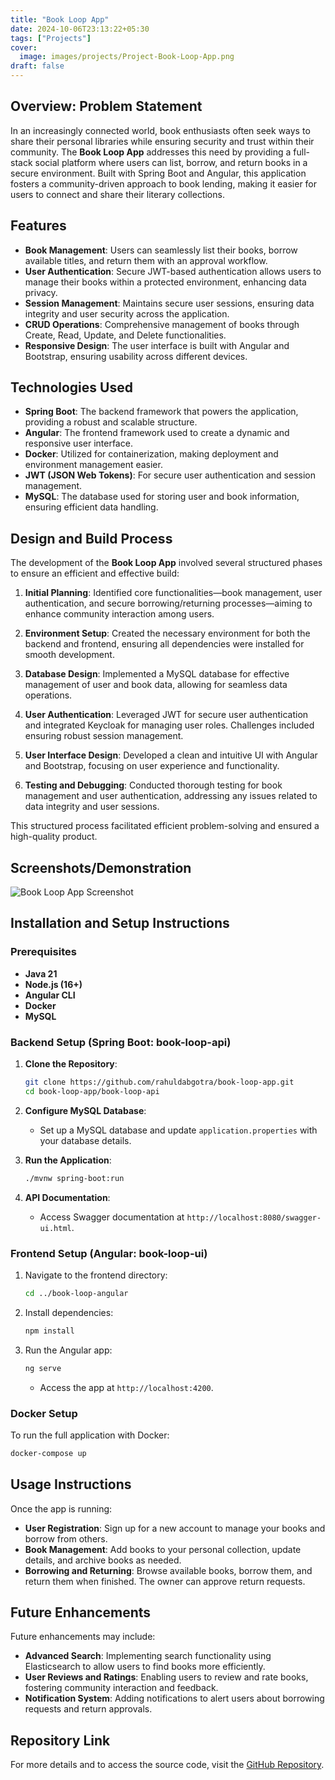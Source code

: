 ```yaml
---
title: "Book Loop App"
date: 2024-10-06T23:13:22+05:30
tags: ["Projects"]
cover:
  image: images/projects/Project-Book-Loop-App.png
draft: false
---
```


## Overview: Problem Statement

In an increasingly connected world, book enthusiasts often seek ways to share their personal libraries while ensuring security and trust within their community. The **Book Loop App** addresses this need by providing a full-stack social platform where users can list, borrow, and return books in a secure environment. Built with Spring Boot and Angular, this application fosters a community-driven approach to book lending, making it easier for users to connect and share their literary collections.

## Features

- **Book Management**: Users can seamlessly list their books, borrow available titles, and return them with an approval workflow.
- **User Authentication**: Secure JWT-based authentication allows users to manage their books within a protected environment, enhancing data privacy.
- **Session Management**: Maintains secure user sessions, ensuring data integrity and user security across the application.
- **CRUD Operations**: Comprehensive management of books through Create, Read, Update, and Delete functionalities.
- **Responsive Design**: The user interface is built with Angular and Bootstrap, ensuring usability across different devices.

## Technologies Used

- **Spring Boot**: The backend framework that powers the application, providing a robust and scalable structure.
- **Angular**: The frontend framework used to create a dynamic and responsive user interface.
- **Docker**: Utilized for containerization, making deployment and environment management easier.
- **JWT (JSON Web Tokens)**: For secure user authentication and session management.
- **MySQL**: The database used for storing user and book information, ensuring efficient data handling.

## Design and Build Process

The development of the **Book Loop App** involved several structured phases to ensure an efficient and effective build:

1. **Initial Planning**: Identified core functionalities—book management, user authentication, and secure borrowing/returning processes—aiming to enhance community interaction among users.

2. **Environment Setup**: Created the necessary environment for both the backend and frontend, ensuring all dependencies were installed for smooth development.

3. **Database Design**: Implemented a MySQL database for effective management of user and book data, allowing for seamless data operations.

4. **User Authentication**: Leveraged JWT for secure user authentication and integrated Keycloak for managing user roles. Challenges included ensuring robust session management.

5. **User Interface Design**: Developed a clean and intuitive UI with Angular and Bootstrap, focusing on user experience and functionality.

6. **Testing and Debugging**: Conducted thorough testing for book management and user authentication, addressing any issues related to data integrity and user sessions.

This structured process facilitated efficient problem-solving and ensured a high-quality product.

## Screenshots/Demonstration

![Book Loop App Screenshot](link-to-screenshot)

<!-- *(Include images or GIFs showcasing the application in use.)* -->

## Installation and Setup Instructions

### Prerequisites

- **Java 21**
- **Node.js (16+)**
- **Angular CLI**
- **Docker**
- **MySQL**

### Backend Setup (Spring Boot: book-loop-api)

1. **Clone the Repository**:

   ```bash
   git clone https://github.com/rahuldabgotra/book-loop-app.git
   cd book-loop-app/book-loop-api
   ```

2. **Configure MySQL Database**:

   - Set up a MySQL database and update `application.properties` with your database details.

3. **Run the Application**:

   ```bash
   ./mvnw spring-boot:run
   ```

4. **API Documentation**:

   - Access Swagger documentation at `http://localhost:8080/swagger-ui.html`.

### Frontend Setup (Angular: book-loop-ui)

1. Navigate to the frontend directory:

   ```bash
   cd ../book-loop-angular
   ```

2. Install dependencies:

   ```bash
   npm install
   ```

3. Run the Angular app:

   ```bash
   ng serve
   ```

   - Access the app at `http://localhost:4200`.

### Docker Setup

To run the full application with Docker:

```bash
docker-compose up
```

## Usage Instructions

Once the app is running:

- **User Registration**: Sign up for a new account to manage your books and borrow from others.
- **Book Management**: Add books to your personal collection, update details, and archive books as needed.
- **Borrowing and Returning**: Browse available books, borrow them, and return them when finished. The owner can approve return requests.

## Future Enhancements

Future enhancements may include:

- **Advanced Search**: Implementing search functionality using Elasticsearch to allow users to find books more efficiently.
- **User Reviews and Ratings**: Enabling users to review and rate books, fostering community interaction and feedback.
- **Notification System**: Adding notifications to alert users about borrowing requests and return approvals.

## Repository Link

For more details and to access the source code, visit the [GitHub Repository](https://github.com/rahuldabgotra/book-loop-app).
